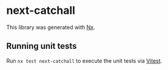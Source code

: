 # next-catchall

This library was generated with [Nx](https://nx.dev).

## Running unit tests

Run `nx test next-catchall` to execute the unit tests via [Vitest](https://vitest.dev/).

